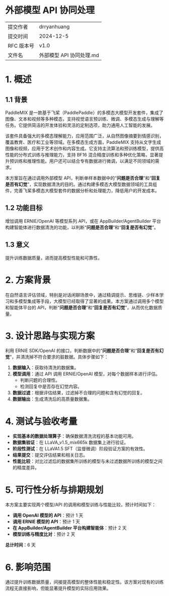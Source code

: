 # 外部模型 API 协同处理

|            |                          |
| ---------- | ------------------------ |
| 提交作者   | drryanhuang              |
| 提交时间   | 2024-12-5                |
| RFC 版本号 | v1.0                     |
| 文件名     | 外部模型 API 协同处理.md |

# 1. 概述

## 1.1 背景

PaddleMIX 是一款基于飞桨（PaddlePaddle）的多模态大模型开发套件，集成了图像、文本和视频等多种模态，支持视觉语言预训练、微调、多模态生成与理解等任务。它提供简洁的开发体验和灵活的定制选项，助力通用人工智能的发展。

该套件具备强大的多模态理解能力，应用范围广泛，从自然图像摘要到情感识别，覆盖教育、医疗和工业等领域。在多模态生成方面，PaddleMIX 支持从文字生成图像和视频，应用于艺术创作和内容生成。它支持主流算法和预训练模型，提供高性能的分布式训练与推理能力，支持 BF16 混合精度训练和多种优化策略，显著提升预训练和推理性能。用户还可以结合专有数据进行微调，以满足不同领域的需求。

本方案旨在通过调用外部模型 API，判断单样本数据中的“**问题是否合理**”和“**回复是否有幻觉**”，实现数据清洗的目的。通过构建多模态大模型数据领域的工具组件，完善飞桨多模态大模型套件的数据分析和处理能力，降低用户的开发成本。

## 1.2 功能目标

增加调用 ERNIE/OpenAI 等模型系列 API，或在 AppBuilder/AgentBuilder 平台构建智能体进行数据清洗的功能，以判断“**问题是否合理**”和“**回复是否有幻觉**”。

## 1.3 意义

提升训练数据质量，进而提高模型性能和可靠性。

# 2. 方案背景

在自然语言评估领域，特别是对话闲聊场景中，通过精调提示、思维链、少样本学习和多模型集成等手段，大模型已经取得了显著的成果。本方案通过调用多个模型和智能体平台的 API，判断“**问题是否合理**”和“**回复是否有幻觉**”，从而优化数据质量。

# 3. 设计思路与实现方案

利用 ERNIE SDK/OpenAI 的接口，判断数据中的“**问题是否合理**”和“**回复是否有幻觉**”，并清洗掉不符合要求的脏数据。具体步骤如下：

1. **数据输入**：获取待清洗的数据集。
2. **模型调用**：通过 API 调用 ERNIE/OpenAI 模型，对每个数据样本进行评估。
   - 判断问题的合理性。
   - 检测回复中是否存在幻觉内容。
3. **数据过滤**：根据评估结果，过滤掉不合理的问题和含有幻觉的回复。
4. **数据输出**：生成清洗后的高质量数据集。

# 4. 测试与验收考量

- **实现基本的数据处理算子**：确保数据清洗流程的基本功能可用。
- **数据集验证**：在 LLaVA_v1.5_mix665k 数据集上进行验证。
- **阶段性测试**：在 LLaVA1.5 SFT（监督微调）阶段验证方案的有效性。
- **结果提交**：提交评估结果和相关日志。
- **性能比较**：对比过滤后的数据集所训练的模型与未过滤数据所训练的模型之间的精度差异。

# 5. 可行性分析与排期规划

本方案主要实现两个模型/API 的调用和模型训练与性能比较，预计时间如下：

- **调用 OpenAI 模型的 API**：预计 1 天
- **调用 ERNIE 模型的 API**：预计 1 天
- **在 AppBuilder/AgentBuilder 平台构建智能体**：预计 2 天
- **模型训练与精度比对**：预计 2 天

**总计时间**：6 天

# 6. 影响范围

通过提升训练数据质量，间接提高模型的整体性能和稳定性。该方案对现有的训练流程无直接影响，但能显著提升模型的实际应用效果。
